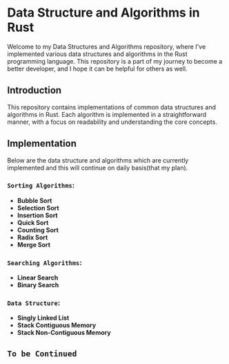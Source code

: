 # Data Structure and Algorithms in Rust
Welcome to my Data Structures and Algorithms repository, where I've implemented various data structures and algorithms in the Rust programming language. This repository is a part of my journey to become a better developer, and I hope it can be helpful for others as well.

## Introduction
This repository contains implementations of common data structures and algorithms in Rust. Each algorithm is implemented in a straightforward manner, with a focus on readability and understanding the core concepts.

## Implementation
Below are the data structure and algorithms which are currently implemented and this will continue on daily basis(that my plan).
### `Sorting Algorithms`:
- **Bubble Sort**
- **Selection Sort**
- **Insertion Sort**
- **Quick Sort**
- **Counting Sort**
- **Radix Sort**
- **Merge Sort**

### `Searching Algorithms`:
- **Linear Search**
- **Binary Search**

### `Data Structure`:
- **Singly Linked List**
- **Stack Contiguous Memory**
- **Stack Non-Contiguous Memory**

## `To be Continued`
